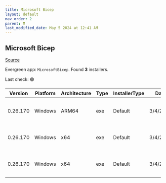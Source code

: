 ```yaml
---
title: Microsoft Bicep
layout: default
nav_order: 2
parent: M
last_modified_date: May 5 2024 at 12:41 AM
---
```


## Microsoft Bicep

[Source](https://docs.microsoft.com/en-us/azure/azure-resource-manager/bicep/overview)

Evergreen app: `MicrosoftBicep`. Found **3** installers.

Last check: 🟢

| Version  | Platform | Architecture | Type | InstallerType | Date     | Size     | URI                                                                                                                                                                      |
| -------- | -------- | ------------ | ---- | ------------- | -------- | -------- | ------------------------------------------------------------------------------------------------------------------------------------------------------------------------ |
| 0.26.170 | Windows  | ARM64        | exe  | Default       | 3/4/2024 | 77952168 | [https://github.com/Azure/bicep/releases/download/v0.26.170/bicep-win-arm64.exe](https://github.com/Azure/bicep/releases/download/v0.26.170/bicep-win-arm64.exe)         |
| 0.26.170 | Windows  | x64          | exe  | Default       | 3/4/2024 | 33141256 | [https://github.com/Azure/bicep/releases/download/v0.26.170/bicep-setup-win-x64.exe](https://github.com/Azure/bicep/releases/download/v0.26.170/bicep-setup-win-x64.exe) |
| 0.26.170 | Windows  | x64          | exe  | Default       | 3/4/2024 | 75301928 | [https://github.com/Azure/bicep/releases/download/v0.26.170/bicep-win-x64.exe](https://github.com/Azure/bicep/releases/download/v0.26.170/bicep-win-x64.exe)             |
